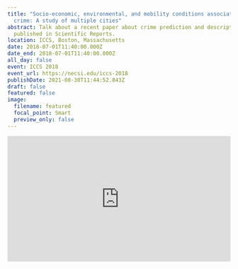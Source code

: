 ```yaml
---
title: "Socio-economic, environmental, and mobility conditions associated with
  crime: A study of multiple cities"
abstract: Talk about a recent paper about crime prediction and description,
  published in Scientific Reports.
location: ICCS, Boston, Massachusetts
date: 2018-07-01T11:40:00.000Z
date_end: 2018-07-01T11:40:00.000Z
all_day: false
event: ICCS 2018
event_url: https://necsi.edu/iccs-2018
publishDate: 2021-08-30T11:44:52.843Z
draft: false
featured: false
image:
  filename: featured
  focal_point: Smart
  preview_only: false
---
```



<div style="left: 0; width: 100%; height: 0; position: relative; padding-bottom: 56.1972%;"><iframe src="https://speakerdeck.com/player/5c7a26b67592465ca041f04923153e28" style="top: 0; left: 0; width: 100%; height: 100%; position: absolute; border: 0;" allowfullscreen scrolling="no" allow="encrypted-media;"></iframe></div>

